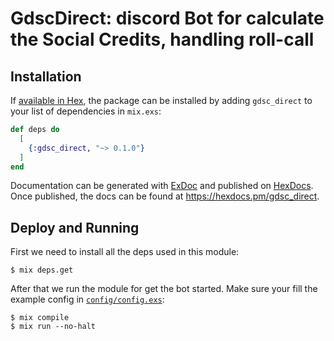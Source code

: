 # GdscDirect: discord Bot for calculate the Social Credits, handling roll-call


## Installation

If [available in Hex](https://hex.pm/docs/publish), the package can be installed
by adding `gdsc_direct` to your list of dependencies in `mix.exs`:

```elixir
def deps do
  [
    {:gdsc_direct, "~> 0.1.0"}
  ]
end
```

Documentation can be generated with [ExDoc](https://github.com/elixir-lang/ex_doc)
and published on [HexDocs](https://hexdocs.pm). Once published, the docs can
be found at <https://hexdocs.pm/gdsc_direct>.

## Deploy and Running

First we need to install all the deps used in this module:
```
$ mix deps.get
```

After that we run the module for get the bot started. Make sure your fill the example config in [`config/config.exs`](https://github.com/sophiathedev/gdscdirect/blob/master/config/config.exs):
```
$ mix compile
$ mix run --no-halt
```

